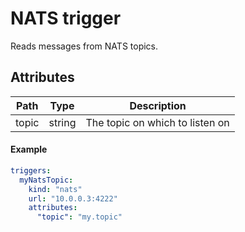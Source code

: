# NATS trigger

Reads messages from NATS topics.

## Attributes

| Path | Type | Description | 
| --- | --- | --- |  
| topic | string | The topic on which to listen on |

#### Example

```yaml
triggers:
  myNatsTopic:
    kind: "nats"
    url: "10.0.0.3:4222"
    attributes:
      "topic": "my.topic"
```
